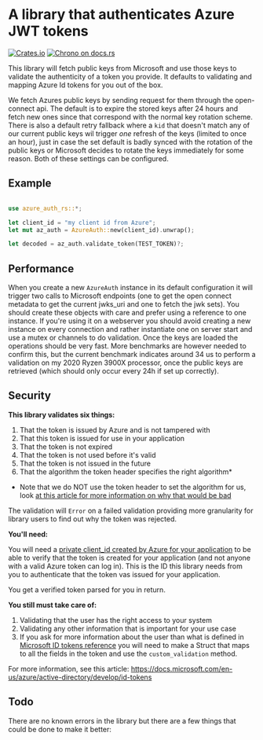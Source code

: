 

# A library that authenticates Azure JWT tokens

[![Crates.io](https://img.shields.io/crates/v/azure_jwt.svg)](https://crates.io/crates/azure_jwt)
[![Chrono on docs.rs][docsrs-image]][docsrs]

[docsrs-image]: https://docs.rs/azure_jwt/badge.svg
[docsrs]: https://docs.rs/azure_jwt

This library will fetch public keys from Microsoft and use those keys to validate the
authenticity of a token you provide. It defaults to validating and mapping Azure Id tokens for
you out of the box.

We fetch Azures public keys by sending request for them through the open-connect api. The default is to expire the stored keys after
24 hours and fetch new ones since that correspond with the normal key rotation scheme. There is also a default retry fallback
where a `kid` that doesn't match any of our current public keys wil trigger _one_ refresh of the keys (limited to once an hour),
just in case the set default is badly synced with the rotation of the public keys or Microsoft decides to rotate the keys
immediately for some reason. Both of these settings can be configured.

## Example

```rust

use azure_auth_rs::*;

let client_id = "my client id from Azure";
let mut az_auth = AzureAuth::new(client_id).unwrap();

let decoded = az_auth.validate_token(TEST_TOKEN)?;

```

## Performance

When you create a new `AzureAuth` instance in its default configuration it will trigger two calls
to Microsoft endpoints (one to get the open connect metadata to get the current jwks_uri and one to
fetch the jwk sets). You should create these objects with care and prefer using a reference to one
instance. If you're using it on a webserver you should avoid creating a new instance on every connection
and rather instantiate one on server start and use a mutex or channels to do validation. Once the keys
are loaded the operations should be very fast. More benchmarks are however needed to confirm this, but
the current benchmark indicates around 34 us to perform a validation on my 2020 Ryzen 3900X
processor, once the public keys are retrieved (which should only occur every 24h
if set up correctly).

## Security

**This library validates six things:**

1. That the token is issued by Azure and is not tampered with
2. That this token is issued for use in your application
3. That the token is not expired
4. That the token is not used before it's valid
5. That the token is not issued in the future
6. That the algorithm the token header specifies the right algorithm*

* Note that we do NOT use the token header to set the algorithm for us, look [at this article for more information on why that would be bad](https://auth0.com/blog/critical-vulnerabilities-in-json-web-token-libraries/)

The validation will `Error` on a failed validation providing more granularity for library users to find out why the token
was rejected.

**You'll need:**

You will need a [private client_id created by Azure for your application][link2] to be able to verify that
the token is created for your application (and not anyone with a valid Azure token can log in). This is the ID this library
needs from you to authenticate that the token vas issued for your application.

You get a verified token parsed for you in return.

**You still must take care of:**

1. Validating that the user has the right access to your system
2. Validating any other information that is important for your use case
3. If you ask for more information about the user than what is defined in [Microsoft ID tokens reference][link1] you will need
to make a Struct that maps to all the fields in the token and use the `custom_validation` method.

For more information, see this article: https://docs.microsoft.com/en-us/azure/active-directory/develop/id-tokens

## Todo

There are no known errors in the library but there are a few things that could be done to make it better:

[link1]: https://docs.microsoft.com/en-us/azure/active-directory/develop/id-tokens
[link2]: https://docs.microsoft.com/en-us/azure/active-directory/develop/howto-create-service-principal-portal